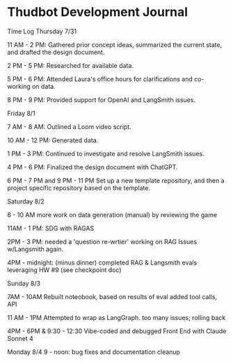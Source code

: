 # Thudbot Development Journal
Time Log
Thursday 7/31

11 AM - 2 PM: Gathered prior concept ideas, summarized the current state, and drafted the design document.

2 PM - 5 PM: Researched for available data.

5 PM - 6 PM: Attended Laura's office hours for clarifications and co-working on data.

8 PM - 9 PM: Provided support for OpenAI and LangSmith issues.

Friday 8/1

7 AM - 8 AM: Outlined a Loom video script.

10 AM - 12 PM: Generated data.

1 PM - 3 PM: Continued to investigate and resolve LangSmith issues.

4 PM - 6 PM: Finalized the design document with ChatGPT.

6 PM - 7 PM and
9 PM - 11 PM Set up a new template repository, and then a project specific repository based on the template.

Saturday 8/2

8 - 10 AM more work on data generation (manual) by reviewing the game

11AM - 1 PM: SDG with RAGAS

2PM - 3 PM: needed a 'question re-wrtier'
            working on RAG
            Issues w/Langsmith again. 

4PM - midnight: (minus dinner) completed RAG & Langsmith evals leveraging HW #9 (see checkpoint doc)

Sunday 8/3

7AM - 10AM Rebuilt noteobook, based on results of eval
            added tool calls, API

11 AM - 1PM Attempted to wrap as LangGraph. too many issues; rolling back

4PM - 6PM &
9:30 - 12:30 Vibe-coded and debugged Front End with Claude Sonnet 4

Monday 8/4 
9 - noon: bug fixes and documentation cleanup